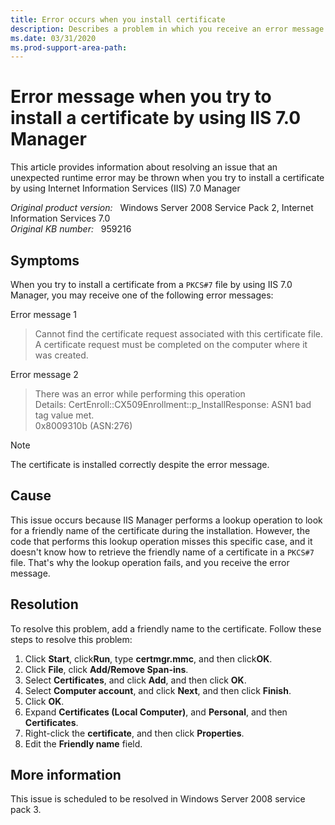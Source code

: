 ```yaml
---
title: Error occurs when you install certificate
description: Describes a problem in which you receive an error message when you try to install a certificate by using IIS Manager.
ms.date: 03/31/2020
ms.prod-support-area-path: 
---
```

# Error message when you try to install a certificate by using IIS 7.0 Manager

This article provides information about resolving an issue that an unexpected runtime error may be thrown when you try to install a certificate by using Internet Information Services (IIS) 7.0 Manager

_Original product version:_ &nbsp; Windows Server 2008 Service Pack 2, Internet Information Services 7.0  
_Original KB number:_ &nbsp; 959216

## Symptoms

When you try to install a certificate from a `PKCS#7` file by using IIS 7.0 Manager, you may receive one of the following error messages:

Error message 1

> Cannot find the certificate request associated with this certificate file. A certificate request must be completed on the computer where it was created.

Error message 2

> There was an error while performing this operation  
> Details: CertEnroll::CX509Enrollment::p_InstallResponse: ASN1 bad tag value met.  
> 0x8009310b (ASN:276)

> [!NOTE]
> The certificate is installed correctly despite the error message.

## Cause

This issue occurs because IIS Manager performs a lookup operation to look for a friendly name of the certificate during the installation. However, the code that performs this lookup operation misses this specific case, and it doesn't know how to retrieve the friendly name of a certificate in a `PKCS#7` file. That's why the lookup operation fails, and you receive the error message.

## Resolution

To resolve this problem, add a friendly name to the certificate. Follow these steps to resolve this problem:

1. Click **Start**, click**Run**, type **certmgr.mmc**, and then click**OK**.
2. Click **File**, click **Add/Remove Span-ins**.
3. Select **Certificates**, and click **Add**, and then click **OK**.
4. Select **Computer account**, and click **Next**, and then click **Finish**.
5. Click **OK**.
6. Expand **Certificates (Local Computer)**, and **Personal**, and then **Certificates**.
7. Right-click the **certificate**, and then click **Properties**.
8. Edit the **Friendly name** field.

## More information

This issue is scheduled to be resolved in Windows Server 2008 service pack 3.
